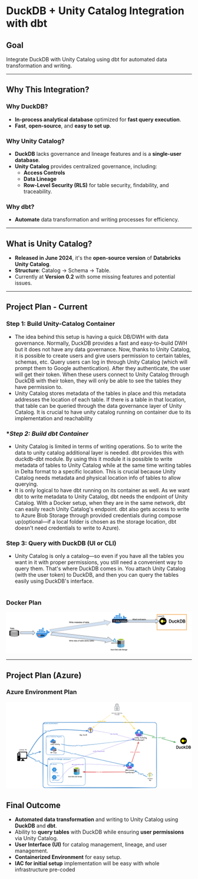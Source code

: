 # **DuckDB + Unity Catalog Integration with dbt**

## **Goal**

Integrate DuckDB with Unity Catalog using dbt for automated data transformation and writing.

---

## **Why This Integration?**

### **Why DuckDB?**
- **In-process analytical database** optimized for **fast query execution**.
- **Fast**, **open-source**, and **easy to set up**.

### **Why Unity Catalog?**
- **DuckDB** lacks governance and lineage features and is a **single-user database**.
- **Unity Catalog** provides centralized governance, including:
  - **Access Controls**
  - **Data Lineage**
  - **Row-Level Security (RLS)** for table security, findability, and traceability.

### **Why dbt?**
- **Automate** data transformation and writing processes for efficiency.

---

## **What is Unity Catalog?**
- **Released in June 2024**, it's the **open-source version** of **Databricks Unity Catalog**.
- **Structure**: Catalog → Schema → Table.
- Currently at **Version 0.2** with some missing features and potential issues.

---

## **Project Plan - Current**

### **Step 1: Build Unity-Catalog Container**
- The idea behind this setup is having a quick DB/DWH with data governance. Normally, DuckDB provides a fast and easy-to-build DWH but it does not have any data governance. Now, thanks to Unity Catalog, it is possible to create users and give users permission to certain tables, schemas, etc. Query users can log in through Unity Catalog (which will prompt them to Google authentication). After they authenticate, the user will get their token. When these users connect to Unity Catalog through DuckDB with their token, they will only be able to see the tables they have permission to.
- Unity Catalog stores metadata of the tables in place and this metadata addresses the location of each table. If there is a table in that location, that table can be queried through the data governance layer of Unity Catalog. It is crucial to have unity catalog running on container due to its implementation and reachability

### **Step 2: Build dbt Container*
- Unity Catalog is limited in terms of writing operations. So to write the data to unity catalog additional layer is needed. dbt provides this with  duckdb-dbt module. By using this it module it is possible to write metadata of tables to Unity Catalog while at the same time writing tables in Delta format to a specific location. This is crucial because Unity Catalog needs metadata and physical location info of tables to allow querying.
- It is only logical to have dbt running on its container as well. As we want dbt to write metadata to Unity Catalog, dbt needs the endpoint of Unity Catalog. With a Docker setup, when they are in the same network, dbt can easily reach Unity Catalog's endpoint. dbt also gets access to write to Azure Blob Storage through provided credentials during compose up(optional—if a local folder is chosen as the storage location, dbt doesn't need credentials to write to Azure).

### **Step 3: Query with DuckDB (UI or CLI)**
- Unity Catalog is only a catalog—so even if you have all the tables you want in it with proper permissions, you still need a convenient way to query them. That's where DuckDB comes in. You attach Unity Catalog (with the user token) to DuckDB, and then you can query the tables easily using DuckDB's interface.
#

### Docker Plan

![Project Plan - Azure](/images/dockersetup.png)



---




## **Project Plan (Azure)**

### Azure Environment Plan

![Project Plan - Azure](/images/azuresetup.png)

## **Final Outcome**
- **Automated data transformation** and writing to Unity Catalog using **DuckDB** and **dbt**.
- Ability to **query tables** with DuckDB while ensuring **user permissions** via Unity Catalog.
- **User Interface (UI)** for catalog management, lineage, and user management.
- **Containerized Environment** for easy setup.
- **IAC for initial setup** implementation will be easy with whole infrastructure pre-coded

